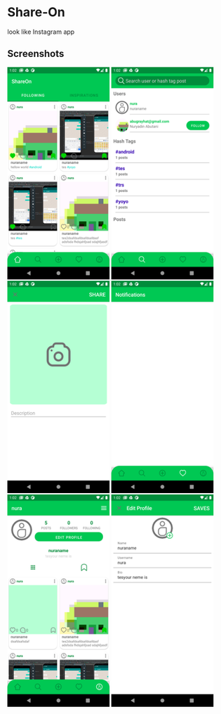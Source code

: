 # Share-On

look like Instagram app

## Screenshots

<img src="https://github.com/nuryadincjr/Share-On/blob/main/imgView/1.png" width="233" height="483"> <img src="https://github.com/nuryadincjr/Share-On/blob/main/imgView/2.png" width="233" height="483"> <img src="https://github.com/nuryadincjr/Share-On/blob/main/imgView/3.png" width="233" height="483"> <img src="https://github.com/nuryadincjr/Share-On/blob/main/imgView/4.png" width="233" height="483"> <img src="https://github.com/nuryadincjr/Share-On/blob/main/imgView/5.png" width="233" height="483"> <img src="https://github.com/nuryadincjr/Share-On/blob/main/imgView/6.png" width="233" height="483">
